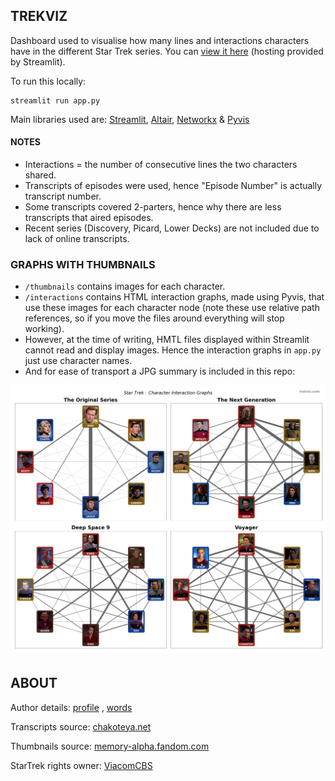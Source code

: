## TREKVIZ

Dashboard used to visualise how many lines and interactions characters have in the different Star Trek series. You can [view it here](https://trekviz.com) (hosting provided by Streamlit).

To run this locally:
```
streamlit run app.py
```

Main libraries used are: [Streamlit](https://streamlit.io/), [Altair](https://altair-viz.github.io/), [Networkx](https://networkx.org/) & [Pyvis](https://pyvis.readthedocs.io/en/latest/)

#### NOTES 
* Interactions = the number of consecutive lines the two characters shared.
* Transcripts of episodes were used, hence "Episode Number" is actually transcript number.
* Some transcripts covered 2-parters, hence why there are less transcripts that aired episodes.
* Recent series (Discovery, Picard, Lower Decks) are not included due to lack of online transcripts. 


### GRAPHS WITH THUMBNAILS

* ```/thumbnails``` contains images for each character.
* ```/interactions``` contains HTML interaction graphs, made using Pyvis, that use these images for each character node (note these use relative path references, so if you move the files around everything will stop working).
* However, at the time of writing, HMTL files displayed within Streamlit cannot read and display images. Hence the interaction graphs in ```app.py``` just use character names.
* And for ease of transport a JPG summary is included in this repo:

![image](interactions/trek_comparison.jpg)




## ABOUT

Author details: [profile](https://www.linkedin.com/in/gmorinan/) , [words](https://medium.com/@g.morinan)

Transcripts source: [chakoteya.net](http://www.chakoteya.net/)

Thumbnails source: [memory-alpha.fandom.com](https://memory-alpha.fandom.com/)

StarTrek rights owner: [ViacomCBS](https://www.viacomcbs.com/)




